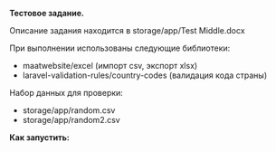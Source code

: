<strong>Тестовое задание.</strong>

Описание задания находится в storage/app/Test Middle.docx

При выполнении использованы следующие библиотеки:
- maatwebsite/excel (импорт csv, экспорт xlsx)
- laravel-validation-rules/country-codes (валидация кода страны)

Набор данных для проверки:
- storage/app/random.csv
- storage/app/random2.csv

<strong>Как запустить:</strong>



